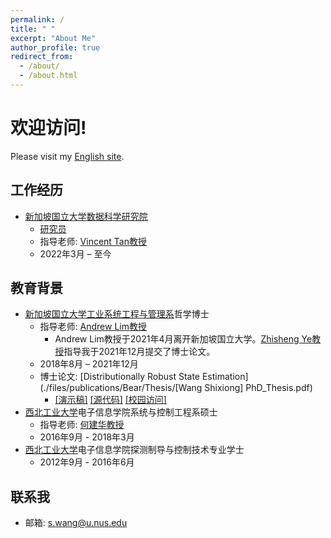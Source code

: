 ```yaml
---
permalink: /
title: " "
excerpt: "About Me"
author_profile: true
redirect_from: 
  - /about/
  - /about.html
---
```


# 欢迎访问! 
Please visit my [English site](https://bear-wangsx.github.io/).

## 工作经历
* [新加坡国立大学](https://www.nus.edu.sg/)[数据科学研究院](https://ids.nus.edu.sg/)
  - [研究员](https://ids.nus.edu.sg/people-researchers.html)
  - 指导老师: [Vincent Tan教授](https://vyftan.github.io/)
  - 2022年3月 – 至今

## 教育背景
* [新加坡国立大学](https://www.nus.edu.sg/)[工业系统工程与管理系](https://cde.nus.edu.sg/isem/)哲学博士
  - 指导老师: [Andrew Lim教授](https://www.limandrew.org)
    + Andrew Lim教授于2021年4月离开新加坡国立大学。[Zhisheng Ye教授](https://cde.nus.edu.sg/isem/staff/ye-zhisheng/)指导我于2021年12月提交了博士论文。
  - 2018年8月 – 2021年12月
  - 博士论文: [Distributionally Robust State Estimation](./files/publications/Bear/Thesis/[Wang Shixiong] PhD_Thesis.pdf)
    + [\[演示稿\]](https://github.com/Spratm-Asleaf/DRSE-PhD-Thesis) [\[源代码\]](https://github.com/Spratm-Asleaf/DRSE-PhD-Thesis) [\[校园访问\]](https://scholarbank.nus.edu.sg/handle/10635/229567)
* [西北工业大学](https://www.nwpu.edu.cn/)电子信息学院系统与控制工程系硕士
  - 指导老师: [何建华教授](https://teacher.nwpu.edu.cn/j82zf0vfmf50835d3461429868736702.html)
  - 2016年9月 - 2018年3月
* [西北工业大学](https://www.nwpu.edu.cn/)电子信息学院探测制导与控制技术专业学士
  - 2012年9月 - 2016年6月

## 联系我
* 邮箱: s.wang@u.nus.edu


